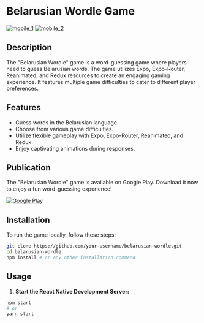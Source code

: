# Belarusian Wordle Game

![mobile_1](https://github.com/vgorodkov/react-native-wordle/assets/116522921/4e9af6b9-3731-47bd-af2e-6b711458190a)
![mobile_2](https://github.com/vgorodkov/react-native-wordle/assets/116522921/aa39474d-4d83-4332-8a48-702912e0d730)



## Description

The "Belarusian Wordle" game is a word-guessing game where players need to guess Belarusian words. The game utilizes Expo, Expo-Router, Reanimated, and Redux resources to create an engaging gaming experience. It features multiple game difficulties to cater to different player preferences.

## Features

- Guess words in the Belarusian language.
- Choose from various game difficulties.
- Utilize flexible gameplay with Expo, Expo-Router, Reanimated, and Redux.
- Enjoy captivating animations during responses.

## Publication

The "Belarusian Wordle" game is available on Google Play. Download it now to enjoy a fun word-guessing experience!

[![Google Play](https://play.google.com/intl/en_us/badges/static/images/badges/en_badge_web_generic.png)](https://play.google.com/store/apps/details?id=com.tragediabelok.wordle)


## Installation

To run the game locally, follow these steps:

```bash
git clone https://github.com/your-username/belarusian-wordle.git
cd belarusian-wordle
npm install # or any other installation command
```

## Usage

1. **Start the React Native Development Server:**

```bash
npm start
# or
yarn start
